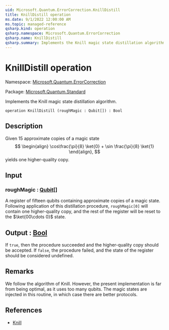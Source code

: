 ```yaml
---
uid: Microsoft.Quantum.ErrorCorrection.KnillDistill
title: KnillDistill operation
ms.date: 9/1/2022 12:00:00 AM
ms.topic: managed-reference
qsharp.kind: operation
qsharp.namespace: Microsoft.Quantum.ErrorCorrection
qsharp.name: KnillDistill
qsharp.summary: Implements the Knill magic state distillation algorithm.
---
```


# KnillDistill operation

Namespace: [Microsoft.Quantum.ErrorCorrection](xref:Microsoft.Quantum.ErrorCorrection)

Package: [Microsoft.Quantum.Standard](https://nuget.org/packages/Microsoft.Quantum.Standard)


Implements the Knill magic state distillation algorithm.

```qsharp
operation KnillDistill (roughMagic : Qubit[]) : Bool
```


## Description

Given 15 approximate copies of a magic state$$\begin{align}\cos\frac{\pi}{8} \ket{0} + \sin \frac{\pi}{8} \ket{1}\end{align},$$yields one higher-quality copy.

## Input

### roughMagic : [Qubit](xref:microsoft.quantum.qsharp.valueliterals#qubit-literals)[]

A register of fifteen qubits containing approximate copiesof a magic state. Following application of this distillationprocedure, `roughMagic[0]` will contain one higher-qualitycopy, and the rest of the register will be reset to the$\ket{00\cdots 0}$ state.



## Output : [Bool](xref:microsoft.quantum.qsharp.valueliterals#bool-literals)

If `true`, then the procedure succeeded and the higher-qualitycopy should be accepted. If `false`, the procedure failed, andthe state of the register should be considered undefined.

## Remarks

We follow the algorithm of Knill.However, the present implementation is far from being optimal,as it uses too many qubits.The magic states are injected in this routine,in which case there are better protocols.

## References

- [Knill](https://arxiv.org/abs/quant-ph/0402171)